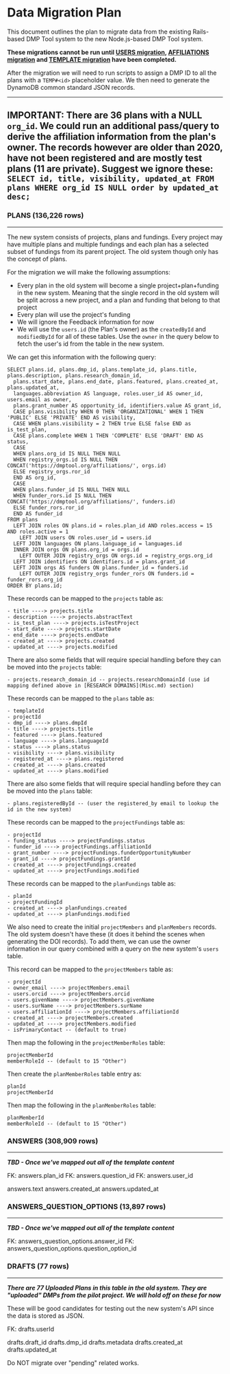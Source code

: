 # Data Migration Plan
This document outlines the plan to migrate data from the existing Rails-based DMP Tool system to the
new Node.js-based DMP Tool system.

**These migrations cannot be run until [USERS migration](Users.md), [AFFILIATIONS migration](Affiliations.md) and [TEMPLATE migration](Template.md) have been completed.**


After the migration we will need to run scripts to assign a DMP ID to all the plans with a `TEMP#<id>` placeholder value. We then need to generate the DynamoDB common standard JSON records.

---
**IMPORTANT:**
There are 36 plans with a NULL `org_id`. We could run an additional pass/query to derive the affiliation information from the plan's owner. 
The records however are older than 2020, have not been registered and are mostly test plans (11 are private). 
Suggest we ignore these:
`SELECT id, title, visibility, updated_at FROM plans WHERE org_id IS NULL order by updated_at desc;`
---

### PLANS (136,226 rows)
---
The new system consists of projects, plans and fundings. Every project may have multiple plans and multiple fundings and each plan has a selected subset of fundings from its parent project. The old system though only has the concept of plans.

For the migration we will make the following assumptions:
- Every plan in the old system will become a single project+plan+funding in the new system. Meaning that the single record in the old system will be split across a new project, and a plan and funding that belong to that project
- Every plan will use the project's funding
- We will ignore the Feedback information for now
- We will use the `users.id` (the Plan's owner) as the `createdById` and `modifiedById` for all of these tables. Use the `owner` in the query below to fetch the user's id from the table in the new system.

We can get this information with the following query:
```
SELECT plans.id, plans.dmp_id, plans.template_id, plans.title, plans.description, plans.research_domain_id,
  plans.start_date, plans.end_date, plans.featured, plans.created_at, plans.updated_at, 
  languages.abbreviation AS language, roles.user_id AS owner_id, users.email as owner,
  plans.grant_number AS opportunity_id, identifiers.value AS grant_id,
  CASE plans.visibility WHEN 0 THEN 'ORGANIZATIONAL' WHEN 1 THEN 'PUBLIC' ELSE 'PRIVATE' END AS visibility,
  CASE WHEN plans.visibility = 2 THEN true ELSE false END as is_test_plan,
  CASE plans.complete WHEN 1 THEN 'COMPLETE' ELSE 'DRAFT' END AS status,
  CASE 
  WHEN plans.org_id IS NULL THEN NULL
  WHEN registry_orgs.id IS NULL THEN CONCAT('https://dmptool.org/affiliations/', orgs.id) 
  ELSE registry_orgs.ror_id 
  END AS org_id,
  CASE 
  WHEN plans.funder_id IS NULL THEN NULL
  WHEN funder_rors.id IS NULL THEN CONCAT('https://dmptool.org/affiliations/', funders.id) 
  ELSE funder_rors.ror_id 
  END AS funder_id
FROM plans 
  LEFT JOIN roles ON plans.id = roles.plan_id AND roles.access = 15 AND roles.active = 1
    LEFT JOIN users ON roles.user_id = users.id
  LEFT JOIN languages ON plans.language_id = languages.id
  INNER JOIN orgs ON plans.org_id = orgs.id
    LEFT OUTER JOIN registry_orgs ON orgs.id = registry_orgs.org_id
  LEFT JOIN identifiers ON identifiers.id = plans.grant_id
  LEFT JOIN orgs AS funders ON plans.funder_id = funders.id
    LEFT OUTER JOIN registry_orgs funder_rors ON funders.id = funder_rors.org_id
ORDER BY plans.id;
```

These records can be mapped to the `projects` table as:
```
- title ----> projects.title
- description ----> projects.abstractText
- is_test_plan ----> projects.isTestProject
- start_date ----> projects.startDate
- end_date ----> projects.endDate
- created_at ----> projects.created
- updated_at ----> projects.modified
```

There are also some fields that will require special handling before they can be moved into the `projects` table:
```
- projects.research_domain_id -- projects.researchDomainId (use id mapping defined above in [RESEARCH DOMAINS](Misc.md) section)
```

These records can be mapped to the `plans` table as:
```
- templateId
- projectId
- dmp_id ----> plans.dmpId
- title ----> projects.title
- featured ----> plans.featured
- language ----> plans.languageId
- status ----> plans.status
- visibility ----> plans.visibility
- registered_at ----> plans.registered
- created_at ----> plans.created
- updated_at ----> plans.modified
```

There are also some fields that will require special handling before they can be moved into the `plans` table:
```
- plans.registeredById -- (user the registered_by email to lookup the id in the new system)
```

These records can be mapped to the `projectFundings` table as:
```
- projectId
- funding_status ----> projectFundings.status
- funder_id ----> projectFundings.affiliationId
- grant_number ----> projectFundings.funderOpportunityNumber
- grant_id ----> projectFundings.grantId
- created_at ----> projectFundings.created
- updated_at ----> projectFundings.modified
```


These records can be mapped to the `planFundings` table as:
```
- planId
- projectFundingId
- created_at ----> planFundings.created
- updated_at ----> planFundings.modified
```

We also need to create the initial `projectMembers` and `planMembers` records. The old system doesn't have these (it does it behind the scenes when generating the DOI records). To add them, we can use the owner information in our query combined with a query on the new system's `users` table.

This record can be mapped to the `projectMembers` table as:
```
- projectId
- owner_email ----> projectMembers.email
- users.orcid ----> projectMembers.orcid
- users.givenName ----> projectMembers.givenName
- users.surName ----> projectMembers.surName
- users.affiliationId ----> projectMembers.affiliationId
- created_at ----> projectMembers.created
- updated_at ----> projectMembers.modified
- isPrimaryContact -- (default to true)
```

Then map the following in the `projectMemberRoles` table:
```
projectMemberId
memberRoleId -- (default to 15 "Other")
```

Then create the `planMemberRoles` table entry as:
```
planId
projectMemberId
```

Then map the following in the `planMemberRoles` table:
```
planMemberId
memberRoleId -- (default to 15 "Other")
```

### ANSWERS (308,909 rows)
---

***TBD - Once we've mapped out all of the template content***

FK: answers.plan_id
FK: answers.question_id
FK: answers.user_id

answers.text
answers.created_at
answers.updated_at

### ANSWERS_QUESTION_OPTIONS (13,897 rows)
---

***TBD - Once we've mapped out all of the template content***

FK: answers_question_options.answer_id
FK: answers_question_options.question_option_id

### DRAFTS (77 rows)
---

***There are 77 Uploaded Plans in this table in the old system. They are "uploaded" DMPs from the pilot project. We will hold off on these for now***

These will be good candidates for testing out the new system's API since the data is stored as JSON.

FK: drafts.userId

drafts.draft_id
drafts.dmp_id
drafts.metadata
drafts.created_at  
drafts.updated_at

Do NOT migrate over "pending" related works.